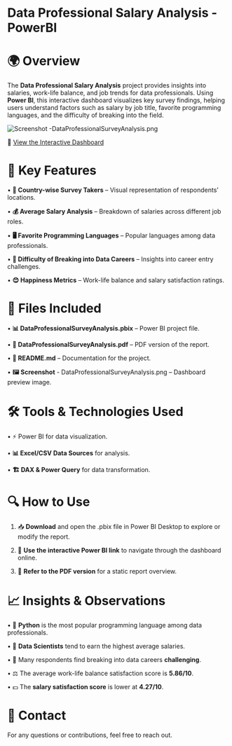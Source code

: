 # Data Professional Salary Analysis - PowerBI

# 🌍 Overview

The **Data Professional Salary Analysis** project provides insights into salaries, work-life balance, and job trends for data professionals. Using **Power BI**, this interactive dashboard visualizes key survey findings, helping users understand factors such as salary by job title, favorite programming languages, and the difficulty of breaking into the field.


![Screenshot -DataProfessionalSurveyAnalysis.png](https://github.com/Kaushik-Puttaswamy/Data-Professional-Survey-Analysis-PowerBI/blob/Dev/Screenshot%20-DataProfessionalSurveyAnalysis.png?raw=true)

🔗 [View the Interactive Dashboard](https://app.powerbi.com/reportEmbed?reportId=efce3a2a-16bd-423c-97ff-333bcc78dfa1&autoAuth=true&ctid=f419c9fe-f7b0-4d87-bee8-e8dfb2190cab)

# 🚀 Key Features
	
 •	**📌 Country-wise Survey Takers** – Visual representation of respondents’ locations.
	
 •	**💰 Average Salary Analysis** – Breakdown of salaries across different job roles.
	
 •	**🖥️ Favorite Programming Languages** – Popular languages among data professionals.
	
 •	**🎯 Difficulty of Breaking into Data Careers** – Insights into career entry challenges.
	
 •	**😊 Happiness Metrics** – Work-life balance and salary satisfaction ratings.

# 📂 Files Included
	
 •	**📊 DataProfessionalSurveyAnalysis.pbix** – Power BI project file.
	
 •	**📄 DataProfessionalSurveyAnalysis.pdf** – PDF version of the report.
	
 •	**📜 README.md** – Documentation for the project.
	
 •	**🖼️ Screenshot** - DataProfessionalSurveyAnalysis.png – Dashboard preview image.

 # 🛠️ Tools & Technologies Used
 
•	⚡ Power BI for data visualization.
	
•	****📊 Excel/CSV** Data Sources** for analysis.
	
•	**🏗️ DAX & Power Query** for data transformation.


# 🔍 How to Use
	
 1.	📥 **Download** and open the .pbix file in Power BI Desktop to explore or modify the report.
	
 2.	🔗 **Use the interactive Power BI link** to navigate through the dashboard online.
	
 3.	📄 **Refer to the PDF version** for a static report overview.

# 📈 Insights & Observations
	
 •	🐍 **Python** is the most popular programming language among data professionals.
	
 •	💼 **Data Scientists** tend to earn the highest average salaries.
	
 •	🚪 Many respondents find breaking into data careers **challenging**.
	
 •	⚖️ The average work-life balance satisfaction score is **5.86/10**.
	
 •	💵 The **salary satisfaction score** is lower at **4.27/10**.

# 📧 Contact

For any questions or contributions, feel free to reach out.

